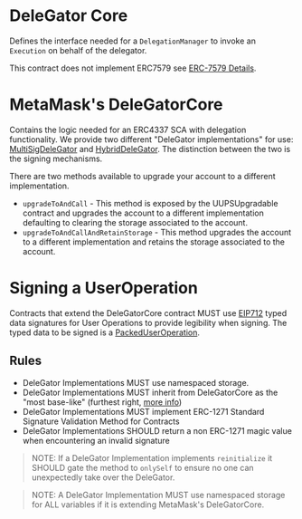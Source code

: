 # DeleGator Core

Defines the interface needed for a `DelegationManager` to invoke an `Execution` on behalf of the delegator.

This contract does not implement ERC7579 see [ERC-7579 Details](/documents/PartialERC7579.md).

# MetaMask's DeleGatorCore

Contains the logic needed for an ERC4337 SCA with delegation functionality. We provide two different "DeleGator implementations" for use: [MultiSigDeleGator](/documents/MultisigDeleGator.md) and [HybridDeleGator](/documents/HybridDeleGator.md). The distinction between the two is the signing mechanisms.

There are two methods available to upgrade your account to a different implementation.

- `upgradeToAndCall` - This method is exposed by the UUPSUpgradable contract and upgrades the account to a different implementation defaulting to clearing the storage associated to the account.
- `upgradeToAndCallAndRetainStorage` - This method upgrades the account to a different implementation and retains the storage associated to the account.

# Signing a UserOperation

Contracts that extend the DeleGatorCore contract MUST use [EIP712](https://eips.ethereum.org/EIPS/eip-712) typed data signatures for User Operations to provide legibility when signing. The typed data to be signed is a [PackedUserOperation](https://github.com/eth-infinitism/account-abstraction/blob/releases/v0.7/contracts/interfaces/PackedUserOperation.sol).

## Rules

- DeleGator Implementations MUST use namespaced storage.
- DeleGator Implementations MUST inherit from DeleGatorCore as the "most base-like" (furthest right, [more info](https://docs.soliditylang.org/en/v0.8.23/contracts.html#multiple-inheritance-and-linearization))
- DeleGator Implementations MUST implement ERC-1271 Standard Signature Validation Method for Contracts
- DeleGator Implementations SHOULD return a non ERC-1271 magic value when encountering an invalid signature

> NOTE: If a DeleGator Implementation implements `reinitialize` it SHOULD gate the method to `onlySelf` to ensure no one can unexpectedly take over the DeleGator.

> NOTE: A DeleGator Implementation MUST use namespaced storage for ALL variables if it is extending MetaMask's DeleGatorCore.
